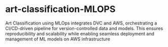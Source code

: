 # art-classification-MLOPS
Art Classification using MLOps integrates DVC and AWS, orchestrating a CI/CD-driven pipeline for version-controlled data and models. This ensures reproducibility and scalability while enabling seamless deployment and management of ML models on AWS infrastructure
